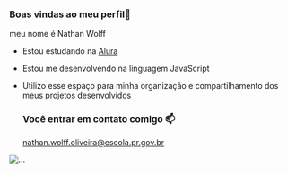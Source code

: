 ### Boas vindas ao meu perfil🎱

meu nome é Nathan Wolff

- Estou estudando na [Alura](https://www.alura.com.br)
- Estou me desenvolvendo na linguagem JavaScript
- Utilizo esse espaço para minha organização e compartilhamento dos meus projetos desenvolvidos

   ### Você entrar em contato comigo 📫

  nathan.wolff.oliveira@escola.pr.gov.br



![...](https://media.tenor.com/nX3BdES-doYAAAAi/timao.gif)
  
